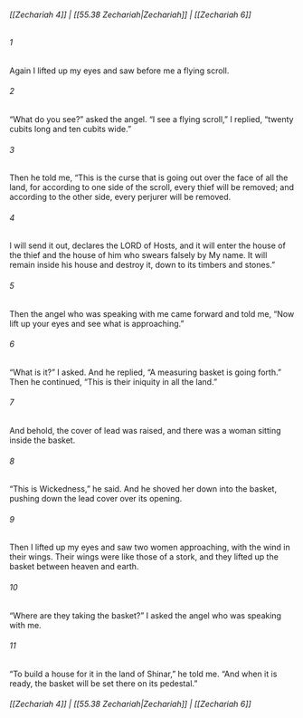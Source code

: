 
###### [[Zechariah 4]] | [[55.38 Zechariah|Zechariah]] | [[Zechariah 6]]

###### 1
Again I lifted up my eyes and saw before me a flying scroll.
###### 2
“What do you see?” asked the angel. “I see a flying scroll,” I replied, “twenty cubits long and ten cubits wide.”
###### 3
Then he told me, “This is the curse that is going out over the face of all the land, for according to one side of the scroll, every thief will be removed; and according to the other side, every perjurer will be removed.
###### 4
I will send it out, declares the LORD of Hosts, and it will enter the house of the thief and the house of him who swears falsely by My name. It will remain inside his house and destroy it, down to its timbers and stones.”
###### 5
Then the angel who was speaking with me came forward and told me, “Now lift up your eyes and see what is approaching.”
###### 6
“What is it?” I asked. And he replied, “A measuring basket is going forth.” Then he continued, “This is their iniquity in all the land.”
###### 7
And behold, the cover of lead was raised, and there was a woman sitting inside the basket.
###### 8
“This is Wickedness,” he said. And he shoved her down into the basket, pushing down the lead cover over its opening.
###### 9
Then I lifted up my eyes and saw two women approaching, with the wind in their wings. Their wings were like those of a stork, and they lifted up the basket between heaven and earth.
###### 10
“Where are they taking the basket?” I asked the angel who was speaking with me.
###### 11
“To build a house for it in the land of Shinar,” he told me. “And when it is ready, the basket will be set there on its pedestal.”

###### [[Zechariah 4]] | [[55.38 Zechariah|Zechariah]] | [[Zechariah 6]]
